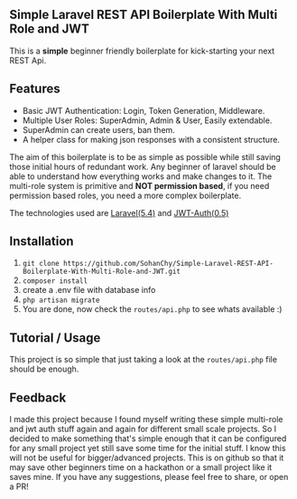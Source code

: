 ## Simple Laravel REST API Boilerplate With Multi Role and JWT

This is a **simple** beginner friendly boilerplate for kick-starting your next REST Api. 

## Features
*  Basic JWT Authentication: Login, Token Generation, Middleware.
*  Multiple User Roles: SuperAdmin, Admin & User, Easily extendable.
*  SuperAdmin can create users, ban them.
*  A helper class for making json responses with a consistent structure.

The aim of this boilerplate is to be as simple as possible while still saving those initial hours of redundant work.
Any beginner of laravel should be able to understand how everything works and make changes to it.
The multi-role system is primitive and **NOT permission based**, if you need permission based roles,
you need a more complex boilerplate.

The technologies used are [Laravel(5.4)](https://laravel.com/docs/5.4/) and [JWT-Auth(0.5)](https://github.com/tymondesigns/jwt-auth)

## Installation

1. `git clone https://github.com/SohanChy/Simple-Laravel-REST-API-Boilerplate-With-Multi-Role-and-JWT.git`
2. `composer install`
3.  create a .env file with database info
4. `php artisan migrate`
4.  You are done, now check the `routes/api.php` to see whats available :)

## Tutorial / Usage

This project is so simple that just taking a look at the `routes/api.php` file should be enough.

## Feedback

I made this project because I found myself writing these simple multi-role and jwt auth stuff again and again
for different small scale projects.
So I decided to make something that's simple enough that it can be configured for any small project
yet still save some time for the initial stuff. I know this will not be useful for bigger/advanced projects. 
This is on github so that it may save other beginners time on a hackathon or a small project like it saves mine. 
If you have any suggestions, please feel free to share, or open a PR!